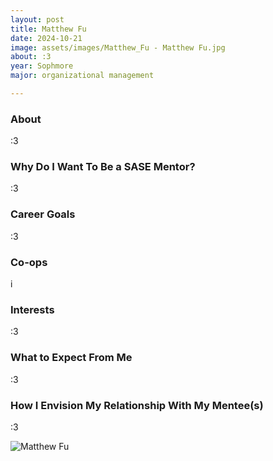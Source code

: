 ```yaml
---
layout: post
title: Matthew Fu 
date: 2024-10-21
image: assets/images/Matthew_Fu - Matthew Fu.jpg
about: :3
year: Sophmore
major: organizational management 

---
```


### About

:3

### Why Do I Want To Be a SASE Mentor?

:3

### Career Goals

:3

### Co-ops

i

### Interests

:3

### What to Expect From Me

:3

### How I Envision My Relationship With My Mentee(s) 

:3

<div class="text-center my-5">
    <img src="https://sase-drexel.github.io/mentorship-2024/assets/images/Matthew_Fu - Matthew Fu.jpg" alt="Matthew Fu" class="rounded post-img" />
</div>
